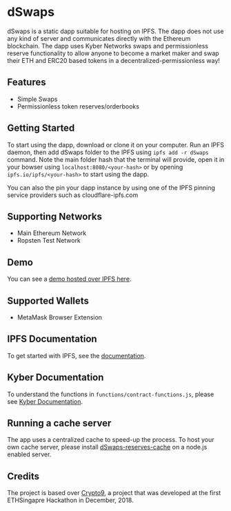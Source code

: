 # dSwaps

dSwaps is a static dapp suitable for hosting on IPFS. The dapp does not use any kind of server and communicates directly with the Ethereum blockchain. The dapp uses Kyber Networks swaps and permissionless reserve functionality to allow anyone to become a market maker and swap their ETH and ERC20 based tokens in a decentralized-permissionless way!

## Features
* Simple Swaps
* Permissionless token reserves/orderbooks

## Getting Started
To start using the dapp, download or clone it on your computer. Run an IPFS daemon, then add dSwaps folder to the IPFS using
```ipfs add -r dSwaps``` command. Note the main folder hash that the terminal will provide, open it in your bowser using ```localhost:8080/<your-hash>``` or by opening ```ipfs.io/ipfs/<your-hash>``` to start using the dapp.

You can also the pin your dapp instance by using one of the IPFS pinning service providers such as cloudflare-ipfs.com

## Supporting Networks

* Main Ethereum Network
* Ropsten Test Network

## Demo
You can see a [demo hosted over IPFS here](https://cloudflare-ipfs.com/ipfs/QmahpRL1pALo5XUhK2F4H4bovAJQBqHZJnUJGvuicsGHRh/index.html).

## Supported Wallets
* MetaMask Browser Extension

## IPFS Documentation
To get started with IPFS, see the [documentation](https://docs.ipfs.io/introduction/usage/).

## Kyber Documentation
To understand the functions in ```functions/contract-functions.js```, please see [Kyber Documentation](https://developer.kyber.network/docs/Start/).

## Running a cache server
The app uses a centralized cache to speed-up the process. To host your own cache server, please install [dSwaps-reserves-cache](https://github.com/hammadtq/dSwaps-reserves-cache) on a node.js enabled server.

## Credits
The project is based over [Crypto9](https://github.com/eddietio/crypto9), a project that was developed at the first ETHSingapre Hackathon in December, 2018.
